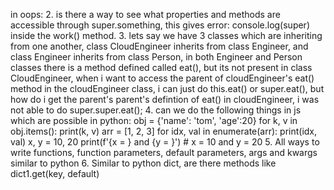 in oops:
2. is there a way to see what properties and methods are accessible through super.something, this gives error: console.log(super) inside the work() method.
3. lets say we have 3 classes which are inheriting from one another, class CloudEngineer inherits from class Engineer, and class Engineer inherits from class Person, in both Engineer and Person classes there is a method defined called eat(), but its not present in class CloudEngineer, when i want to access the parent of cloudEngineer's eat() method in the cloudEngineer class, i can just do this.eat() or super.eat(), but how do i get the parent's parent's defintion of eat() in cloudEngineer, i was not able to do super.super.eat();
4. can we do the following things in js which are possible in python:
obj = {'name': 'tom', 'age':20}
for k, v in obj.items():
    print(k, v)
arr = [1, 2, 3]
for idx, val in enumerate(arr):
    print(idx, val)
x, y = 10, 20
print(f'{x = } and {y = }')     # x = 10 and y = 20
5. All ways to write functions, function parameters, default parameters, args and kwargs similar to python 
6. Similar to python dict, are there methods like
dict1.get(key, default)